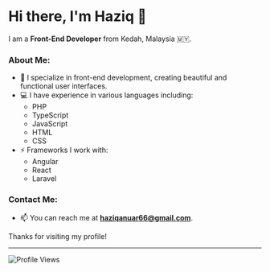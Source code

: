 # Hi there, I'm Haziq 👋

I am a **Front-End Developer** from Kedah, Malaysia 🇲🇾.

### About Me:
- 🌱 I specialize in front-end development, creating beautiful and functional user interfaces.
- 💻 I have experience in various languages including:
  - PHP
  - TypeScript
  - JavaScript
  - HTML
  - CSS
- ⚡ Frameworks I work with:
  - Angular
  - React
  - Laravel

### Contact Me:
- 📫 You can reach me at **haziqanuar66@gmail.com**.

Thanks for visiting my profile!

---

![Profile Views](https://komarev.com/ghpvc/?username=zique17&style=flat-square&color=green)

